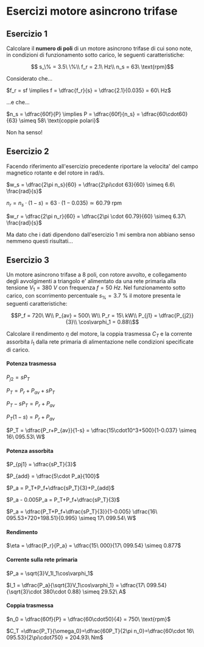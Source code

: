# Esercizi motore asincrono trifase  

## Esercizio 1  

Calcolare il **numero di poli** di un motore asincrono trifase di cui sono note, in condizioni di funzionamento sotto carico, le seguenti caratteristiche:  

```math
    s_\% = 3.5\ \%\\
    f_r = 2.1\ Hz\\
    n_s = 63\ \text{rpm}
```

Considerato che...  

$f_r = sf \implies f = \dfrac{f_r}{s} = \dfrac{2.1}{0.035} = 60\ Hz$  

...e che...  

$n_s = \dfrac{60f}{P} \implies P = \dfrac{60f}{n_s} = \dfrac{60\cdot60}{63} \simeq 58\ \text{coppie polari}$  

Non ha senso!

## Esercizio 2  

Facendo riferimento all'esercizio precedente riportare la velocita' del campo magnetico rotante e del rotore in rad/s.  

$w_s = \dfrac{2\pi n_s}{60} = \dfrac{2\pi\cdot 63}{60} \simeq 6.6\ \frac{rad}{s}$  

$n_r = n_s\cdot(1-s) = 63\cdot(1-0.035) \simeq 60.79\ \text{rpm}$  

$w_r = \dfrac{2\pi n_r}{60} = \dfrac{2\pi \cdot 60.79}{60} \simeq 6.37\ \frac{rad}{s}$  

Ma dato che i dati dipendono dall'esercizio 1 mi sembra non abbiano senso nemmeno questi risultati...  

## Esercizio 3  

Un motore asincrono trifase a 8 poli, con rotore avvolto, e collegamento degli avvolgimenti a triangolo e' alimentato da una rete primaria alla tensione $V_1 = 380\ V$ con frequenza $f=50\ Hz$. Nel funzionamento sotto carico, con scorrimento percentuale $s_\% = 3.7\ \%$ il motore presenta le
seguenti caratteristiche:  

```math
P_f = 720\ W\\
P_{av} = 500\ W\\
P_r = 15\ kW\\
P_{j1} = \dfrac{P_{j2}}{3}\\
\cos\varphi_1 = 0.88\\
```

Calcolare il rendimento $\eta$ del motore, la coppia trasmessa $C_T$ e la corrente assorbita $I_1$ dalla rete primaria di alimentazione nelle condizioni specificate di carico.  


#### Potenza trasmessa  

$P_{j2}=sP_T$  

$P_T=P_r+P_{av}+sP_T$  

$P_T-sP_T=P_r+P_{av}$  

$P_T(1-s)=P_r+P_{av}$  

$P_T = \dfrac{P_r+P_{av}}{1-s} = \dfrac{15\cdot10^3+500}{1-0.037} \simeq 16\ 095.53\ W$  

#### Potenza assorbita  

$P_{pj1} = \dfrac{sP_T}{3}$  

$P_{add} = \dfrac{5\cdot P_a}{100}$

$P_a = P_T+P_f+\dfrac{sP_T}{3}+P_{add}$  

$P_a - 0.005P_a = P_T+P_f+\dfrac{sP_T}{3}$  

$P_a = \dfrac{P_T+P_f+\dfrac{sP_T}{3}}{1-0.005} \dfrac{16\ 095.53+720+198.51}{0.995} \simeq 17\ 099.54\ W$  

#### Rendimento  

$\eta = \dfrac{P_r}{P_a} = \dfrac{15\ 000}{17\ 099.54} \simeq 0.877$  

#### Corrente sulla rete primaria  

$P_a = \sqrt{3}V_1I_1\cos\varphi_1$  

$I_1 = \dfrac{P_a}{\sqrt{3}V_1\cos\varphi_1} = \dfrac{17\ 099.54}{\sqrt{3}\cdot 380\cdot 0.88} \simeq 29.52\ A$  

#### Coppia trasmessa  

$n_0 = \dfrac{60f}{P} = \dfrac{60\cdot50}{4} = 750\ \text{rpm}$  

$C_T =\dfrac{P_T}{\omega_0}=\dfrac{60P_T}{2\pi n_0}=\dfrac{60\cdot 16\ 095.53}{2\pi\cdot750} = 204.93\ Nm$  
